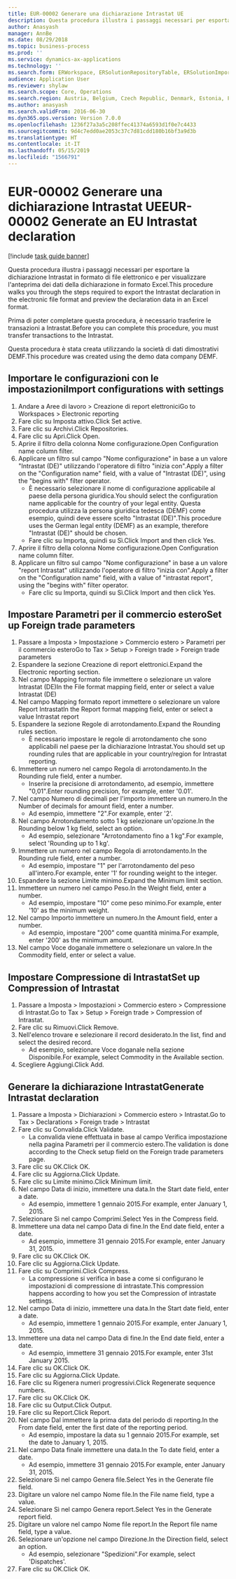 ```yaml
---
title: EUR-00002 Generare una dichiarazione Intrastat UE
description: Questa procedura illustra i passaggi necessari per esportare la dichiarazione Intrastat in formato di file elettronico e per visualizzare l'anteprima dei dati della dichiarazione in formato Excel.
author: Anasyash
manager: AnnBe
ms.date: 08/29/2018
ms.topic: business-process
ms.prod: ''
ms.service: dynamics-ax-applications
ms.technology: ''
ms.search.form: ERWorkspace, ERSolutionRepositoryTable, ERSolutionImport, IntrastatParameters, IntrastatCommodityLookup, IntrastatCompressParameters, Intrastat, SysQueryForm
audience: Application User
ms.reviewer: shylaw
ms.search.scope: Core, Operations
ms.search.region: Austria, Belgium, Czech Republic, Denmark, Estonia, Finland, France, Germany, Hungary, Ireland, Italy, Latvia, Lithuania, Netherlands, Poland, Spain, Sweden, United Kingdom
ms.author: anasyash
ms.search.validFrom: 2016-06-30
ms.dyn365.ops.version: Version 7.0.0
ms.openlocfilehash: 1236f27a3a5c208ffec41374a6593d1f0e7c4433
ms.sourcegitcommit: 9d4c7edd0ae2053c37c7d81cdd180b16bf3a9d3b
ms.translationtype: HT
ms.contentlocale: it-IT
ms.lasthandoff: 05/15/2019
ms.locfileid: "1566791"
---
```

# <a name="eur-00002-generate-an-eu-intrastat-declaration"></a><span data-ttu-id="8c95a-103">EUR-00002 Generare una dichiarazione Intrastat UE</span><span class="sxs-lookup"><span data-stu-id="8c95a-103">EUR-00002 Generate an EU Intrastat declaration</span></span>

[!include [task guide banner](../../includes/task-guide-banner.md)]

<span data-ttu-id="8c95a-104">Questa procedura illustra i passaggi necessari per esportare la dichiarazione Intrastat in formato di file elettronico e per visualizzare l'anteprima dei dati della dichiarazione in formato Excel.</span><span class="sxs-lookup"><span data-stu-id="8c95a-104">This procedure walks you through the steps required to export the Intrastat declaration in the electronic file format and preview the declaration data in an Excel format.</span></span> 

<span data-ttu-id="8c95a-105">Prima di poter completare questa procedura, è necessario trasferire le transazioni a Intrastat.</span><span class="sxs-lookup"><span data-stu-id="8c95a-105">Before you can complete this procedure, you must transfer transactions to the Intrastat.</span></span> 

<span data-ttu-id="8c95a-106">Questa procedura è stata creata utilizzando la società di dati dimostrativi DEMF.</span><span class="sxs-lookup"><span data-stu-id="8c95a-106">This procedure was created using the demo data company DEMF.</span></span>


## <a name="import-configurations-with-settings"></a><span data-ttu-id="8c95a-107">Importare le configurazioni con le impostazioni</span><span class="sxs-lookup"><span data-stu-id="8c95a-107">Import configurations with settings</span></span>
1. <span data-ttu-id="8c95a-108">Andare a Aree di lavoro > Creazione di report elettronici</span><span class="sxs-lookup"><span data-stu-id="8c95a-108">Go to Workspaces > Electronic reporting</span></span>
2. <span data-ttu-id="8c95a-109">Fare clic su Imposta attivo.</span><span class="sxs-lookup"><span data-stu-id="8c95a-109">Click Set active.</span></span>
3. <span data-ttu-id="8c95a-110">Fare clic su Archivi.</span><span class="sxs-lookup"><span data-stu-id="8c95a-110">Click Repositories.</span></span>
4. <span data-ttu-id="8c95a-111">Fare clic su Apri.</span><span class="sxs-lookup"><span data-stu-id="8c95a-111">Click Open.</span></span>
5. <span data-ttu-id="8c95a-112">Aprire il filtro della colonna Nome configurazione.</span><span class="sxs-lookup"><span data-stu-id="8c95a-112">Open Configuration name column filter.</span></span>
6. <span data-ttu-id="8c95a-113">Applicare un filtro sul campo "Nome configurazione" in base a un valore "Intrastat (DE)" utilizzando l'operatore di filtro "inizia con".</span><span class="sxs-lookup"><span data-stu-id="8c95a-113">Apply a filter on the "Configuration name" field, with a value of "Intrastat (DE)", using the "begins with" filter operator.</span></span>
    * <span data-ttu-id="8c95a-114">È necessario selezionare il nome di configurazione applicabile al paese della persona giuridica.</span><span class="sxs-lookup"><span data-stu-id="8c95a-114">You should select the configuration name applicable for the country of your legal entity.</span></span> <span data-ttu-id="8c95a-115">Questa procedura utilizza la persona giuridica tedesca (DEMF) come esempio, quindi deve essere scelto "Intrastat (DE)".</span><span class="sxs-lookup"><span data-stu-id="8c95a-115">This procedure uses the German legal entity (DEMF) as an example, therefore "Intrastat (DE)" should be chosen.</span></span>  
    * <span data-ttu-id="8c95a-116">Fare clic su Importa, quindi su Sì.</span><span class="sxs-lookup"><span data-stu-id="8c95a-116">Click Import and then click Yes.</span></span>  
7. <span data-ttu-id="8c95a-117">Aprire il filtro della colonna Nome configurazione.</span><span class="sxs-lookup"><span data-stu-id="8c95a-117">Open Configuration name column filter.</span></span>
8. <span data-ttu-id="8c95a-118">Applicare un filtro sul campo "Nome configurazione" in base a un valore "report Intrastat" utilizzando l'operatore di filtro "inizia con".</span><span class="sxs-lookup"><span data-stu-id="8c95a-118">Apply a filter on the "Configuration name" field, with a value of "intrastat report", using the "begins with" filter operator.</span></span>
    * <span data-ttu-id="8c95a-119">Fare clic su Importa, quindi su Sì.</span><span class="sxs-lookup"><span data-stu-id="8c95a-119">Click Import and then click Yes.</span></span>  

## <a name="set-up-foreign-trade-parameters"></a><span data-ttu-id="8c95a-120">Impostare Parametri per il commercio estero</span><span class="sxs-lookup"><span data-stu-id="8c95a-120">Set up Foreign trade parameters</span></span>
1. <span data-ttu-id="8c95a-121">Passare a Imposta > Impostazione > Commercio estero > Parametri per il commercio estero</span><span class="sxs-lookup"><span data-stu-id="8c95a-121">Go to Tax > Setup > Foreign trade > Foreign trade parameters</span></span>
2. <span data-ttu-id="8c95a-122">Espandere la sezione Creazione di report elettronici.</span><span class="sxs-lookup"><span data-stu-id="8c95a-122">Expand the Electronic reporting section.</span></span>
3. <span data-ttu-id="8c95a-123">Nel campo Mapping formato file immettere o selezionare un valore Intrastat (DE)</span><span class="sxs-lookup"><span data-stu-id="8c95a-123">In the File format mapping field, enter or select a value Intrastat (DE)</span></span>
4. <span data-ttu-id="8c95a-124">Nel campo Mapping formato report immettere o selezionare un valore Report Intrastat</span><span class="sxs-lookup"><span data-stu-id="8c95a-124">In the Report format mapping field, enter or select a value Intrastat report</span></span>
5. <span data-ttu-id="8c95a-125">Espandere la sezione Regole di arrotondamento.</span><span class="sxs-lookup"><span data-stu-id="8c95a-125">Expand the Rounding rules section.</span></span>
    * <span data-ttu-id="8c95a-126">È necessario impostare le regole di arrotondamento che sono applicabili nel paese per la dichiarazione Intrastat.</span><span class="sxs-lookup"><span data-stu-id="8c95a-126">You should set up rounding rules that are applicable in your country/region for Intrastat reporting.</span></span>  
6. <span data-ttu-id="8c95a-127">Immettere un numero nel campo Regola di arrotondamento.</span><span class="sxs-lookup"><span data-stu-id="8c95a-127">In the Rounding rule field, enter a number.</span></span>
    * <span data-ttu-id="8c95a-128">Inserire la precisione di arrotondamento, ad esempio, immettere "0,01".</span><span class="sxs-lookup"><span data-stu-id="8c95a-128">Enter rounding precision, for example, enter '0.01'.</span></span>  
7. <span data-ttu-id="8c95a-129">Nel campo Numero di decimali per l'importo immettere un numero.</span><span class="sxs-lookup"><span data-stu-id="8c95a-129">In the Number of decimals for amount field, enter a number.</span></span>
    * <span data-ttu-id="8c95a-130">Ad esempio, immettere "2".</span><span class="sxs-lookup"><span data-stu-id="8c95a-130">For example, enter '2'.</span></span>  
8. <span data-ttu-id="8c95a-131">Nel campo Arrotondamento sotto 1 kg selezionare un'opzione.</span><span class="sxs-lookup"><span data-stu-id="8c95a-131">In the Rounding below 1 kg field, select an option.</span></span>
    * <span data-ttu-id="8c95a-132">Ad esempio, selezionare "Arrotondamento fino a 1 kg".</span><span class="sxs-lookup"><span data-stu-id="8c95a-132">For example, select 'Rounding up to 1 kg'.</span></span>  
9. <span data-ttu-id="8c95a-133">Immettere un numero nel campo Regola di arrotondamento.</span><span class="sxs-lookup"><span data-stu-id="8c95a-133">In the Rounding rule field, enter a number.</span></span>
    * <span data-ttu-id="8c95a-134">Ad esempio, impostare "1" per l'arrotondamento del peso all'intero.</span><span class="sxs-lookup"><span data-stu-id="8c95a-134">For example, enter '1' for rounding weight to the integer.</span></span>  
10. <span data-ttu-id="8c95a-135">Espandere la sezione Limite minimo.</span><span class="sxs-lookup"><span data-stu-id="8c95a-135">Expand the Minimum limit section.</span></span>
11. <span data-ttu-id="8c95a-136">Immettere un numero nel campo Peso.</span><span class="sxs-lookup"><span data-stu-id="8c95a-136">In the Weight field, enter a number.</span></span>
    * <span data-ttu-id="8c95a-137">Ad esempio, impostare "10" come peso minimo.</span><span class="sxs-lookup"><span data-stu-id="8c95a-137">For example, enter '10' as the minimum weight.</span></span>  
12. <span data-ttu-id="8c95a-138">Nel campo Importo immettere un numero.</span><span class="sxs-lookup"><span data-stu-id="8c95a-138">In the Amount field, enter a number.</span></span>
    * <span data-ttu-id="8c95a-139">Ad esempio, impostare "200" come quantità minima.</span><span class="sxs-lookup"><span data-stu-id="8c95a-139">For example, enter '200' as the minimum amount.</span></span>  
13. <span data-ttu-id="8c95a-140">Nel campo Voce doganale immettere o selezionare un valore.</span><span class="sxs-lookup"><span data-stu-id="8c95a-140">In the Commodity field, enter or select a value.</span></span>

## <a name="set-up-compression-of-intrastat"></a><span data-ttu-id="8c95a-141">Impostare Compressione di Intrastat</span><span class="sxs-lookup"><span data-stu-id="8c95a-141">Set up Compression of Intrastat</span></span>
1. <span data-ttu-id="8c95a-142">Passare a Imposta > Impostazioni > Commercio estero > Compressione di Intrastat.</span><span class="sxs-lookup"><span data-stu-id="8c95a-142">Go to Tax > Setup > Foreign trade > Compression of Intrastat.</span></span>
2. <span data-ttu-id="8c95a-143">Fare clic su Rimuovi.</span><span class="sxs-lookup"><span data-stu-id="8c95a-143">Click Remove.</span></span>
3. <span data-ttu-id="8c95a-144">Nell'elenco trovare e selezionare il record desiderato.</span><span class="sxs-lookup"><span data-stu-id="8c95a-144">In the list, find and select the desired record.</span></span>
    * <span data-ttu-id="8c95a-145">Ad esempio, selezionare Voce doganale nella sezione Disponibile.</span><span class="sxs-lookup"><span data-stu-id="8c95a-145">For example, select Commodity in the Available section.</span></span>  
4. <span data-ttu-id="8c95a-146">Scegliere Aggiungi.</span><span class="sxs-lookup"><span data-stu-id="8c95a-146">Click Add.</span></span>

## <a name="generate-intrastat-declaration"></a><span data-ttu-id="8c95a-147">Generare la dichiarazione Intrastat</span><span class="sxs-lookup"><span data-stu-id="8c95a-147">Generate Intrastat declaration</span></span>
1. <span data-ttu-id="8c95a-148">Passare a Imposta > Dichiarazioni > Commercio estero > Intrastat.</span><span class="sxs-lookup"><span data-stu-id="8c95a-148">Go to Tax > Declarations > Foreign trade > Intrastat</span></span>
2. <span data-ttu-id="8c95a-149">Fare clic su Convalida.</span><span class="sxs-lookup"><span data-stu-id="8c95a-149">Click Validate.</span></span>
    * <span data-ttu-id="8c95a-150">La convalida viene effettuata in base al campo Verifica impostazione nella pagina Parametri per il commercio estero.</span><span class="sxs-lookup"><span data-stu-id="8c95a-150">The validation is done according to the Check setup field on the Foreign trade parameters page.</span></span>  
3. <span data-ttu-id="8c95a-151">Fare clic su OK.</span><span class="sxs-lookup"><span data-stu-id="8c95a-151">Click OK.</span></span>
4. <span data-ttu-id="8c95a-152">Fare clic su Aggiorna.</span><span class="sxs-lookup"><span data-stu-id="8c95a-152">Click Update.</span></span>
5. <span data-ttu-id="8c95a-153">Fare clic su Limite minimo.</span><span class="sxs-lookup"><span data-stu-id="8c95a-153">Click Minimum limit.</span></span>
6. <span data-ttu-id="8c95a-154">Nel campo Data di inizio, immettere una data.</span><span class="sxs-lookup"><span data-stu-id="8c95a-154">In the Start date field, enter a date.</span></span>
    * <span data-ttu-id="8c95a-155">Ad esempio, immettere 1 gennaio 2015.</span><span class="sxs-lookup"><span data-stu-id="8c95a-155">For example, enter January 1, 2015.</span></span>  
7. <span data-ttu-id="8c95a-156">Selezionare Sì nel campo Comprimi.</span><span class="sxs-lookup"><span data-stu-id="8c95a-156">Select Yes in the Compress field.</span></span>
8. <span data-ttu-id="8c95a-157">Immettere una data nel campo Data di fine.</span><span class="sxs-lookup"><span data-stu-id="8c95a-157">In the End date field, enter a date.</span></span>
    * <span data-ttu-id="8c95a-158">Ad esempio, immettere 31 gennaio 2015.</span><span class="sxs-lookup"><span data-stu-id="8c95a-158">For example, enter January 31, 2015.</span></span>  
9. <span data-ttu-id="8c95a-159">Fare clic su OK.</span><span class="sxs-lookup"><span data-stu-id="8c95a-159">Click OK.</span></span>
10. <span data-ttu-id="8c95a-160">Fare clic su Aggiorna.</span><span class="sxs-lookup"><span data-stu-id="8c95a-160">Click Update.</span></span>
11. <span data-ttu-id="8c95a-161">Fare clic su Comprimi.</span><span class="sxs-lookup"><span data-stu-id="8c95a-161">Click Compress.</span></span>
    * <span data-ttu-id="8c95a-162">La compressione si verifica in base a come si configurano le impostazioni di compressione di intrastate.</span><span class="sxs-lookup"><span data-stu-id="8c95a-162">This compression happens according to how you set the Compression of intrastate settings.</span></span>  
12. <span data-ttu-id="8c95a-163">Nel campo Data di inizio, immettere una data.</span><span class="sxs-lookup"><span data-stu-id="8c95a-163">In the Start date field, enter a date.</span></span>
    * <span data-ttu-id="8c95a-164">Ad esempio, immettere 1 gennaio 2015.</span><span class="sxs-lookup"><span data-stu-id="8c95a-164">For example, enter January 1, 2015.</span></span>  
13. <span data-ttu-id="8c95a-165">Immettere una data nel campo Data di fine.</span><span class="sxs-lookup"><span data-stu-id="8c95a-165">In the End date field, enter a date.</span></span>
    * <span data-ttu-id="8c95a-166">Ad esempio, immettere 31 gennaio 2015.</span><span class="sxs-lookup"><span data-stu-id="8c95a-166">For example, enter 31st January 2015.</span></span>  
14. <span data-ttu-id="8c95a-167">Fare clic su OK.</span><span class="sxs-lookup"><span data-stu-id="8c95a-167">Click OK.</span></span>
15. <span data-ttu-id="8c95a-168">Fare clic su Aggiorna.</span><span class="sxs-lookup"><span data-stu-id="8c95a-168">Click Update.</span></span>
16. <span data-ttu-id="8c95a-169">Fare clic su Rigenera numeri progressivi.</span><span class="sxs-lookup"><span data-stu-id="8c95a-169">Click Regenerate sequence numbers.</span></span>
17. <span data-ttu-id="8c95a-170">Fare clic su OK.</span><span class="sxs-lookup"><span data-stu-id="8c95a-170">Click OK.</span></span>
18. <span data-ttu-id="8c95a-171">Fare clic su Output.</span><span class="sxs-lookup"><span data-stu-id="8c95a-171">Click Output.</span></span>
19. <span data-ttu-id="8c95a-172">Fare clic su Report.</span><span class="sxs-lookup"><span data-stu-id="8c95a-172">Click Report.</span></span>
20. <span data-ttu-id="8c95a-173">Nel campo Dal immettere la prima data del periodo di reporting.</span><span class="sxs-lookup"><span data-stu-id="8c95a-173">In the From date field, enter the first date of the reporting period.</span></span>
    * <span data-ttu-id="8c95a-174">Ad esempio, impostare la data su 1 gennaio 2015.</span><span class="sxs-lookup"><span data-stu-id="8c95a-174">For example, set the date to January 1, 2015.</span></span>  
21. <span data-ttu-id="8c95a-175">Nel campo Data finale immettere una data.</span><span class="sxs-lookup"><span data-stu-id="8c95a-175">In the To date field, enter a date.</span></span>
    * <span data-ttu-id="8c95a-176">Ad esempio, immettere 31 gennaio 2015.</span><span class="sxs-lookup"><span data-stu-id="8c95a-176">For example, enter January 31, 2015.</span></span>  
22. <span data-ttu-id="8c95a-177">Selezionare Sì nel campo Genera file.</span><span class="sxs-lookup"><span data-stu-id="8c95a-177">Select Yes in the Generate file field.</span></span>
23. <span data-ttu-id="8c95a-178">Digitare un valore nel campo Nome file.</span><span class="sxs-lookup"><span data-stu-id="8c95a-178">In the File name field, type a value.</span></span>
24. <span data-ttu-id="8c95a-179">Selezionare Sì nel campo Genera report.</span><span class="sxs-lookup"><span data-stu-id="8c95a-179">Select Yes in the Generate report field.</span></span>
25. <span data-ttu-id="8c95a-180">Digitare un valore nel campo Nome file report.</span><span class="sxs-lookup"><span data-stu-id="8c95a-180">In the Report file name field, type a value.</span></span>
26. <span data-ttu-id="8c95a-181">Selezionare un'opzione nel campo Direzione.</span><span class="sxs-lookup"><span data-stu-id="8c95a-181">In the Direction field, select an option.</span></span>
    * <span data-ttu-id="8c95a-182">Ad esempio, selezionare "Spedizioni".</span><span class="sxs-lookup"><span data-stu-id="8c95a-182">For example, select 'Dispatches'.</span></span>  
27. <span data-ttu-id="8c95a-183">Fare clic su OK.</span><span class="sxs-lookup"><span data-stu-id="8c95a-183">Click OK.</span></span>

